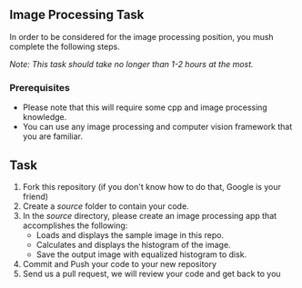 ## Image Processing Task

In order to be considered for the image processing position, you mush complete the following steps. 

*Note: This task should take no longer than 1-2 hours at the most.*


### Prerequisites

- Please note that this will require some cpp and image processing knowledge. 
- You can use any image processing and computer vision framework that you are familiar.

## Task

1. Fork this repository (if you don't know how to do that, Google is your friend)
2. Create a *source* folder to contain your code. 
3. In the *source* directory, please create an image processing app that accomplishes the following:
	- Loads and displays the sample image in this repo.
	- Calculates and displays the histogram of the image.
	- Save the output image with equalized histogram to disk.
4. Commit and Push your code to your new repository
5. Send us a pull request, we will review your code and get back to you

